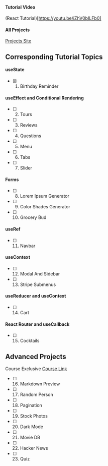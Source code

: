 #### Tutorial Video

(React Tutorial)[https://youtu.be/iZhV0bILFb0]

#### All Projects

[Projects Site](https://react-projects.netlify.app/)

## Corresponding Tutorial Topics

#### useState

- [x] 1. Birthday Reminder

#### useEffect and Conditional Rendering

- [ ] 2. Tours
- [ ] 3. Reviews
- [ ] 4. Questions
- [ ] 5. Menu
- [ ] 6. Tabs
- [ ] 7. Slider

#### Forms

- [ ] 8. Lorem Ipsum Generator
- [ ] 9. Color Shades Generator
- [ ] 10. Grocery Bud

#### useRef

- [ ] 11. Navbar

#### useContext

- [ ] 12. Modal And Sidebar
- [ ] 13. Stripe Submenus

#### useReducer and useContext

- [ ] 14. Cart

#### React Router and useCallback

- [ ] 15. Cocktails

## Advanced Projects

Course Exclusive
[Course Link](https://www.udemy.com/course/react-tutorial-and-projects-course/?couponCode=REACT-OCT)

- [ ] 16. Markdown Preview
- [ ] 17. Random Person
- [ ] 18. Pagination
- [ ] 19. Stock Photos
- [ ] 20. Dark Mode
- [ ] 21. Movie DB
- [ ] 22. Hacker News
- [ ] 23. Quiz
